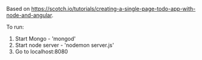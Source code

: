 Based on https://scotch.io/tutorials/creating-a-single-page-todo-app-with-node-and-angular.

To run:
1) Start Mongo - 'mongod'
2) Start node server - 'nodemon server.js'
3) Go to localhost:8080